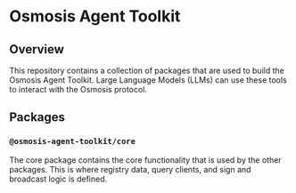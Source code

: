 # Osmosis Agent Toolkit

## Overview

This repository contains a collection of packages that are used to build the Osmosis Agent Toolkit.
Large Language Models (LLMs) can use these tools to interact with the Osmosis protocol.

## Packages

### `@osmosis-agent-toolkit/core`

The core package contains the core functionality that is used by the other packages.
This is where registry data, query clients, and sign and broadcast logic is defined.
